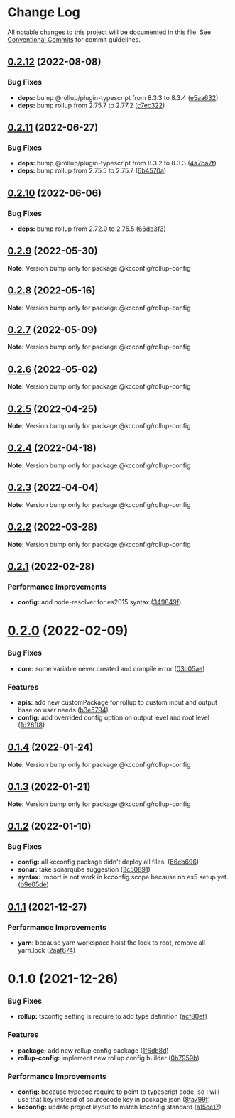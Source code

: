# Change Log

All notable changes to this project will be documented in this file.
See [Conventional Commits](https://conventionalcommits.org) for commit guidelines.

## [0.2.12](https://github.com/kamontat/kcutils/compare/@kcconfig/rollup-config@0.2.11...@kcconfig/rollup-config@0.2.12) (2022-08-08)


### Bug Fixes

* **deps:** bump @rollup/plugin-typescript from 8.3.3 to 8.3.4 ([e5aa632](https://github.com/kamontat/kcutils/commit/e5aa6324fd39794e477959ef2c4e8ca8bdf96138))
* **deps:** bump rollup from 2.75.7 to 2.77.2 ([c7ec322](https://github.com/kamontat/kcutils/commit/c7ec322596876b8f84bf58c4f63289c916725334))





## [0.2.11](https://github.com/kamontat/kcutils/compare/@kcconfig/rollup-config@0.2.10...@kcconfig/rollup-config@0.2.11) (2022-06-27)


### Bug Fixes

* **deps:** bump @rollup/plugin-typescript from 8.3.2 to 8.3.3 ([4a7ba7f](https://github.com/kamontat/kcutils/commit/4a7ba7f0b56b87ca4fcd5d2b83b2469e626f9853))
* **deps:** bump rollup from 2.75.5 to 2.75.7 ([6b4570a](https://github.com/kamontat/kcutils/commit/6b4570a59039fc83b5db8cbc7efb9e5fcdcf881d))





## [0.2.10](https://github.com/kamontat/kcutils/compare/@kcconfig/rollup-config@0.2.9...@kcconfig/rollup-config@0.2.10) (2022-06-06)


### Bug Fixes

* **deps:** bump rollup from 2.72.0 to 2.75.5 ([66db3f3](https://github.com/kamontat/kcutils/commit/66db3f3abf8fd4b38cdc2b34c5385172095fb9f9))





## [0.2.9](https://github.com/kamontat/kcutils/compare/@kcconfig/rollup-config@0.2.8...@kcconfig/rollup-config@0.2.9) (2022-05-30)

**Note:** Version bump only for package @kcconfig/rollup-config





## [0.2.8](https://github.com/kamontat/kcutils/compare/@kcconfig/rollup-config@0.2.7...@kcconfig/rollup-config@0.2.8) (2022-05-16)

**Note:** Version bump only for package @kcconfig/rollup-config





## [0.2.7](https://github.com/kamontat/kcutils/compare/@kcconfig/rollup-config@0.2.6...@kcconfig/rollup-config@0.2.7) (2022-05-09)

**Note:** Version bump only for package @kcconfig/rollup-config





## [0.2.6](https://github.com/kamontat/kcutils/compare/@kcconfig/rollup-config@0.2.5...@kcconfig/rollup-config@0.2.6) (2022-05-02)

**Note:** Version bump only for package @kcconfig/rollup-config





## [0.2.5](https://github.com/kamontat/kcutils/compare/@kcconfig/rollup-config@0.2.4...@kcconfig/rollup-config@0.2.5) (2022-04-25)

**Note:** Version bump only for package @kcconfig/rollup-config





## [0.2.4](https://github.com/kamontat/kcutils/compare/@kcconfig/rollup-config@0.2.3...@kcconfig/rollup-config@0.2.4) (2022-04-18)

**Note:** Version bump only for package @kcconfig/rollup-config





## [0.2.3](https://github.com/kamontat/kcutils/compare/@kcconfig/rollup-config@0.2.2...@kcconfig/rollup-config@0.2.3) (2022-04-04)

**Note:** Version bump only for package @kcconfig/rollup-config





## [0.2.2](https://github.com/kamontat/kcutils/compare/@kcconfig/rollup-config@0.2.1...@kcconfig/rollup-config@0.2.2) (2022-03-28)

**Note:** Version bump only for package @kcconfig/rollup-config





## [0.2.1](https://github.com/kamontat/kcutils/compare/@kcconfig/rollup-config@0.2.0...@kcconfig/rollup-config@0.2.1) (2022-02-28)


### Performance Improvements

* **config:** add node-resolver for es2015 syntax ([349849f](https://github.com/kamontat/kcutils/commit/349849f6afdfcc508f1552b95b2d8a3a0f661793))





# [0.2.0](https://github.com/kamontat/kcutils/compare/@kcconfig/rollup-config@0.1.4...@kcconfig/rollup-config@0.2.0) (2022-02-09)


### Bug Fixes

* **core:** some variable never created and compile error ([03c05ae](https://github.com/kamontat/kcutils/commit/03c05ae1f25e1e6cd84ddf19e683df43e303a2e6))


### Features

* **apis:** add new customPackage for rollup to custom input and output base on user needs ([b3e5794](https://github.com/kamontat/kcutils/commit/b3e5794cc4cb5c92027c864633025f59ced8335d))
* **config:** add overrided config option on output level and root level ([1d26ff8](https://github.com/kamontat/kcutils/commit/1d26ff8da48802ca1505e2092c0d51e49e7e1187))





## [0.1.4](https://github.com/kamontat/kcutils/compare/@kcconfig/rollup-config@0.1.3...@kcconfig/rollup-config@0.1.4) (2022-01-24)

**Note:** Version bump only for package @kcconfig/rollup-config





## [0.1.3](https://github.com/kamontat/kcutils/compare/@kcconfig/rollup-config@0.1.2...@kcconfig/rollup-config@0.1.3) (2022-01-21)

**Note:** Version bump only for package @kcconfig/rollup-config





## [0.1.2](https://github.com/kamontat/kcutils/compare/@kcconfig/rollup-config@0.1.1...@kcconfig/rollup-config@0.1.2) (2022-01-10)


### Bug Fixes

* **config:** all kcconfig package didn't deploy all files. ([66cb696](https://github.com/kamontat/kcutils/commit/66cb6968b0ad2917b53477dd5f9fec3fba97a5ff))
* **sonar:** take sonarqube suggestion ([3c50891](https://github.com/kamontat/kcutils/commit/3c508912543396fda4ee7e93ed6226c8c0770cdc))
* **syntax:** import is not work in kcconfig scope because no es5 setup yet. ([b9e05de](https://github.com/kamontat/kcutils/commit/b9e05deeca8471df7212f710a33e075a2d8b9d5b))





## [0.1.1](https://github.com/kamontat/kcutils/compare/@kcconfig/rollup-config@0.1.0...@kcconfig/rollup-config@0.1.1) (2021-12-27)


### Performance Improvements

* **yarn:** because yarn workspace hoist the lock to root, remove all yarn.lock ([2aaf874](https://github.com/kamontat/kcutils/commit/2aaf87404c68f6b7f1ad8deb5984b5e00ba6085e))





# 0.1.0 (2021-12-26)


### Bug Fixes

* **rollup:** tsconfig setting is require to add type definition ([acf80ef](https://github.com/kamontat/kcutils/commit/acf80ef331e9b9633a8438075b03138ff038bb80))


### Features

* **package:** add new rollup config package ([1f6db8d](https://github.com/kamontat/kcutils/commit/1f6db8d228d6a4d8c6154754ac11386fdc34ad1f))
* **rollup-config:** implement new rollup config builder ([0b7959b](https://github.com/kamontat/kcutils/commit/0b7959bcccb87febc84b91e4c4100e6024a04d19))


### Performance Improvements

* **config:** because typedoc require to point to typescript code, so I will use that key instead of sourcecode key in package.json ([8fa799f](https://github.com/kamontat/kcutils/commit/8fa799f4320e7cb203fc100da842b51d56e52aed))
* **kcconfig:** update project layout to match kcconfig standard ([a15ce17](https://github.com/kamontat/kcutils/commit/a15ce17b2e93d10ecb9c883a897f2e305893ef58))

